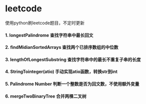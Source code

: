 # leetcode
使用python刷leetcode题目，不定时更新

#### 1. longestPalindrome 查找字符串中最长回文
#### 2. findMidianSortedArrays 查找两个已排序数组的中位数
#### 3. lengthOfLongestSubstring 查找字符串中的最长不重复子串的长度
#### 4. StringTointeger(atio) 手动实现atio函数，转换str到int
#### 5. Palindrome Number 判断一个整数是否为回文数，不使用额外变量
#### 6. mergeTwoBinaryTree 合并两棵二叉树
